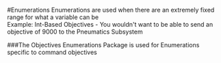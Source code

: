 #Enumerations
Enumerations are used when there are an extremely fixed range for what a variable can be  
Example: Int-Based Objectives - You wouldn't want to be able to send an objective of 9000 to the Pneumatics Subsystem  

###The Objectives Enumerations Package is used for Enumerations specific to command objectives
